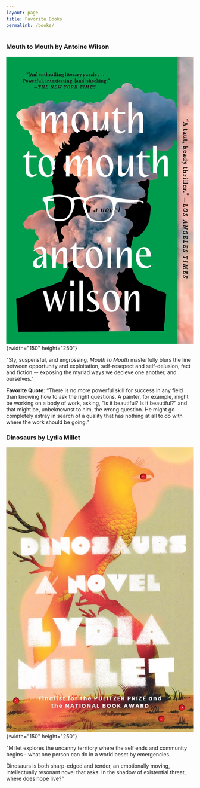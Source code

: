 ```yaml
---
layout: page
title: Favorite Books
permalink: /books/
---
```

### Mouth to Mouth by Antoine Wilson

![Mouth to Mouth](/images/mouth-to-mouth.jpg){:width="150" height="250"}

"Sly, suspensful, and engrossing, *Mouth to Mouth* masterfully blurs the line between opportunity and exploitation, self-resepect and self-delusion, fact and fiction -- exposing the myriad ways we decieve one another, and ourselves."

**Favorite Quote**:
“There is no more powerful skill for success in any field than knowing how to ask the right questions. A painter, for example, might be working on a body of work, asking, “Is it beautiful? Is it beautiful?” and that might be, unbeknownst to him, the wrong question. He might go completely astray in search of a quality that has nothing at all to do with where the work should be going.”

### Dinosaurs by Lydia Millet

![Dinosaurs](/images/dinosaurs.jpg){:width="150" height="250"}

"Millet explores the uncanny territory where the self ends and community begins - what one person can do in a world beset by emergencies.

Dinosaurs is both sharp-edged and tender, an emotionally moving, intellectually resonant novel that asks: In the shadow of existential threat, where does hope live?"

